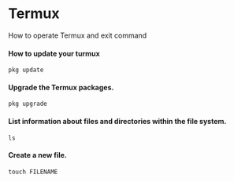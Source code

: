 # Termux
How to operate Termux and exit command
#### How to update your turmux 
```npm
pkg update
```
#### Upgrade the Termux packages.
```npm
pkg upgrade
```
#### List information about files and directories within the file system.
```npm
ls
```
#### Create a new file.
```npm
touch FILENAME
```
